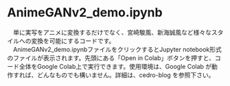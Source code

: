 # AnimeGANv2_demo.ipynb
　単に実写をアニメに変換するだけでなく、宮崎駿風、新海誠風など様々なスタイルへの変換を可能にするコードです。\
　AnimeGANv2_demo.ipynbファイルをクリックするとJupyter notebook形式のファイルが表示されます。先頭にある「Open in Colab」ボタンを押すと、コード全体をGoogle Colab上で実行できます。使用環境は、Google Colab が動作すれば、どんなものでも構いません。詳細は、cedro-blog を参照下さい。
